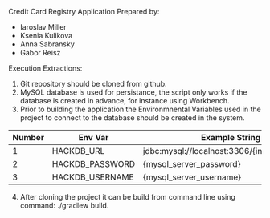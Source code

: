 Credit Card Registry Application
Prepared by:
- Iaroslav Miller
- Ksenia Kulikova
- Anna Sabransky 
- Gabor Reisz

Execution Extractions:
1. Git repository should be cloned from github.
2. MySQL database is used for persistance, the script only works if the database is created in advance, for instance using Workbench.
3. Prior to building the application the Environmnental Variables used in the project to connect to the database  should be created in the system. 

| Number | Env Var           | Example String                                 | 
| -----  | ----------------- | ---------------------------------------------- | 
| 1      | HACKDB_URL        | jdbc:mysql://localhost:3306/{insert_db_name}   | 
| 2      | HACKDB_PASSWORD   | {mysql_server_password}                        | 
| 3      | HACKDB_USERNAME   | {mysql_server_username}                        | 

4. After cloning the project it can be build from command line using command: ./gradlew build.


